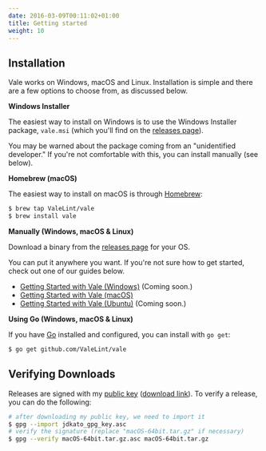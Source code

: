 ```yaml
---
date: 2016-03-09T00:11:02+01:00
title: Getting started
weight: 10
---
```


## Installation

Vale works on Windows, macOS and Linux. Installation is simple and there are a few options to choose from, as discussed below.

**Windows Installer**

The easiest way to install on Windows is to use the Windows Installer package, `vale.msi` (which you'll find on the [releases page](https://github.com/ValeLint/vale/releases)). 

You may be warned about the package coming from an "unidentified developer." If you're not comfortable with this, you can install manually (see below).

**Homebrew (macOS)**

The easiest way to install on macOS is through [Homebrew](https://brew.sh/):

```bash
$ brew tap ValeLint/vale
$ brew install vale
```

**Manually (Windows, macOS & Linux)**

Download a binary from the [releases page](https://github.com/ValeLint/vale/releases) for your OS. 

You can put it anywhere you want. If you're not sure how to get started, check out one of our guides below.

- [Getting Started with Vale (Windows)](#) (Coming soon.)
- [Getting Started with Vale (macOS)](https://jdkato.github.io/2017/02/26/getting-started-with-vale-mac.html)
- [Getting Started with Vale (Ubuntu)](#) (Coming soon.)

**Using Go (Windows, macOS & Linux)**

If you have [Go](https://golang.org/) installed and configured, you can install with `go get`:

```bash
$ go get github.com/ValeLint/vale
```

## Verifying Downloads

Releases are signed with my [public key](https://keybase.io/jdkato/key.asc) ([download link](https://jdkato.github.io/jdkato_gpg_key.asc)). To verify a release, you can do the following:

```bash
# after downloading my public key, we need to import it
$ gpg --import jdkato_gpg_key.asc
# verify the signature (replace "macOS-64bit.tar.gz" if necessary)
$ gpg --verify macOS-64bit.tar.gz.asc macOS-64bit.tar.gz
```
